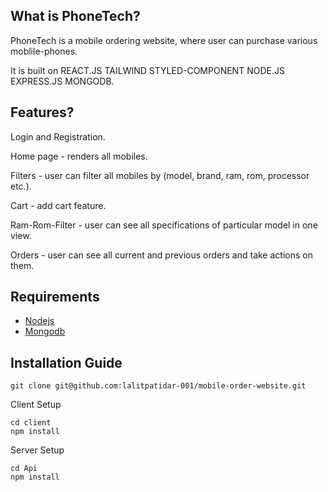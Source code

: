 ## What is PhoneTech?
 PhoneTech is a mobile ordering website, where user can purchase various moblile-phones.
 
 It is built on REACT.JS TAILWIND STYLED-COMPONENT NODE.JS EXPRESS.JS MONGODB.


## Features?
 Login and Registration.
 
 Home page - renders all mobiles.
 
 Filters - user can filter all mobiles by (model, brand, ram, rom, processor etc.).

 Cart - add cart feature.

 Ram-Rom-Filter - user can see all specifications of particular model in one view.

 Orders - user can see all current and previous orders and take actions on them.


## Requirements
- [Nodejs](https://nodejs.org/en/download)
- [Mongodb](https://www.mongodb.com/docs/manual/administration/install-community/)

## Installation Guide

```shell
git clone git@github.com:lalitpatidar-001/mobile-order-website.git
```
Client Setup
```shell
cd client
npm install
```
Server Setup
```shell
cd Api
npm install
```



 
